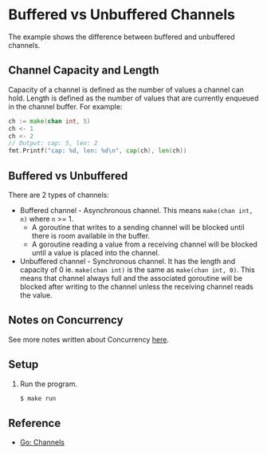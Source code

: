 # Buffered vs Unbuffered Channels

The example shows the difference between buffered and unbuffered channels.

## Channel Capacity and Length

Capacity of a channel is defined as the number of values a channel can hold. Length is defined as the number of values that are currently enqueued in the channel buffer. For example:

```go
ch := make(chan int, 5)
ch <- 1
ch <- 2
// Output: cap: 5, len: 2
fmt.Printf("cap: %d, len: %d\n", cap(ch), len(ch))
```

## Buffered vs Unbuffered

There are 2 types of channels:

* Buffered channel - Asynchronous channel. This means `make(chan int, n)` where `n` >= 1.
  * A goroutine that writes to a sending channel will be blocked until there is room available in the buffer.
  * A goroutine reading a value from a receiving channel will be blocked until a value is placed into the channel.
* Unbuffered channel - Synchronous channel. It has the length and capacity of 0 ie. `make(chan int)` is the same as `make(chan int, 0)`. This means that channel always full and the associated goroutine will be blocked after writing to the channel unless the receiving channel reads the value.

## Notes on Concurrency

See more notes written about Concurrency [here](../../../docs/concurrency.md).

## Setup

1. Run the program.

   ```bash
   $ make run
   ```

## Reference

* [Go: Channels](https://golang.org/doc/effective_go.html#channels)
